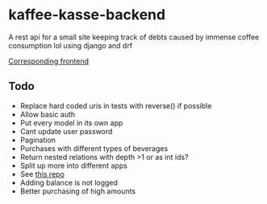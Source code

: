 # kaffee-kasse-backend

A rest api for a small site keeping track of debts caused by immense
coffee consumption lol using django and drf

[Corresponding frontend](https://github.com/coma64/kaffee-kasse-frontend)

## Todo

- Replace hard coded uris in tests with reverse() if possible
- Allow basic auth
- Put every model in its own app
- Cant update user password
- Pagination
- Purchases with different types of beverages
- Return nested relations with depth >1 or as int ids?
- Split up more into different apps
- See [this repo](https://github.com/Roger-Takeshita/Django_REST_Framework)
- Adding balance is not logged
- Better purchasing of high amounts